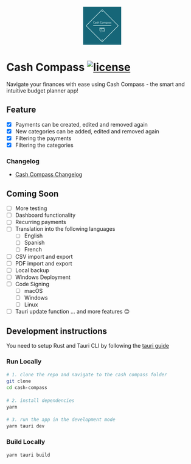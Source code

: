 <p align="center">
  <img src="./docs/cash-compass-logo.png" height="100" />
</p>

# Cash Compass [![license](https://img.shields.io/github/license/DAVFoundation/captain-n3m0.svg?style=flat)](https://github.com/m-jacobi/cash-compass/blob/develop/LICENSE.md)

Navigate your finances with ease using Cash Compass - the smart and intuitive budget planner app!

## Feature

- [x] Payments can be created, edited and removed again
- [x] New categories can be added, edited and removed again
- [x] Filtering the payments
- [x] Filtering the categories

### Changelog

- [Cash Compass Changelog](CHANGELOG.md)

## Coming Soon

- [ ] More testing
- [ ] Dashboard functionality
- [ ] Recurring payments
- [ ] Translation into the following languages
  - [ ] English
  - [ ] Spanish
  - [ ] French
- [ ] CSV import and export
- [ ] PDF import and export
- [ ] Local backup
- [ ] Windows Deployment
- [ ] Code Signing
  - [ ] macOS
  - [ ] Windows
  - [ ] Linux
- [ ] Tauri update function
... and more features :blush:

## Development instructions

You need to setup Rust and Tauri CLI by following the [tauri guide](https://tauri.app/v1/guides/getting-started/prerequisites/)

### Run Locally

```bash
# 1. clone the repo and navigate to the cash compass folder
git clone 
cd cash-compass

# 2. install dependencies
yarn

# 3. run the app in the development mode
yarn tauri dev
```

### Build Locally

```bash
yarn tauri build
```
